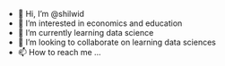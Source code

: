 - 👋 Hi, I’m @shilwid
- 👀 I’m interested in economics and education
- 🌱 I’m currently learning data science
- 💞️ I’m looking to collaborate on learning data sciences
- 📫 How to reach me ...

<!---
shilwid/shilwid is a ✨ special ✨ repository because its `README.md` (this file) appears on your GitHub profile.
You can click the Preview link to take a look at your changes.
--->
